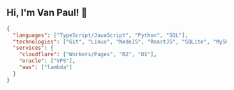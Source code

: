 ## Hi, I'm Van Paul! 👋

```json
{
  "languages": ["TypeScript/JavaScript", "Python", "SQL"],
  "technologies": ["Git", "Linux", "NodeJS", "ReactJS", "SQLite", "MySQL", "Docker"],
  "services": {
    "cloudflare": ["Workers/Pages", "R2", "D1"],
    "oracle": ["VPS"],
    "aws": ["lambda"]
  }
}
```

<!--
**p0lbang/p0lbang** is a ✨ _special_ ✨ repository because its `README.md` (this file) appears on your GitHub profile.

Here are some ideas to get you started:

- 🔭 I’m currently working on ...
- 🌱 I’m currently learning ...
- 👯 I’m looking to collaborate on ...
- 🤔 I’m looking for help with ...
- 💬 Ask me about ...
- 📫 How to reach me: ...
- 😄 Pronouns: ...
- ⚡ Fun fact: ...
-->
